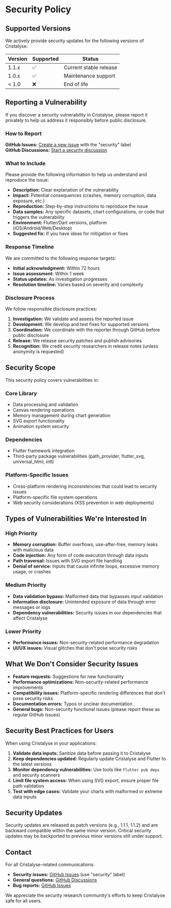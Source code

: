 # Security Policy

## Supported Versions

We actively provide security updates for the following versions of Cristalyse:

| Version | Supported          | Status |
| ------- | ------------------ | ------ |
| 1.1.x   | :white_check_mark: | Current stable release |
| 1.0.x   | :white_check_mark: | Maintenance support |
| < 1.0   | :x:                | End of life |

## Reporting a Vulnerability

If you discover a security vulnerability in Cristalyse, please report it privately to help us address it responsibly before public disclosure.

### How to Report

**GitHub Issues:** [Create a new issue](https://github.com/rudi-q/cristalyse/issues/new) with the "security" label  
**GitHub Discussions:** [Start a security discussion](https://github.com/rudi-q/cristalyse/discussions/new?category=security)

### What to Include

Please provide the following information to help us understand and reproduce the issue:

- **Description:** Clear explanation of the vulnerability
- **Impact:** Potential consequences (crashes, memory corruption, data exposure, etc.)
- **Reproduction:** Step-by-step instructions to reproduce the issue
- **Data samples:** Any specific datasets, chart configurations, or code that triggers the vulnerability
- **Environment:** Flutter/Dart versions, platform (iOS/Android/Web/Desktop)
- **Suggested fix:** If you have ideas for mitigation or fixes

### Response Timeline

We are committed to the following response targets:

- **Initial acknowledgment:** Within 72 hours
- **Issue assessment:** Within 1 week
- **Status updates:** As investigation progresses
- **Resolution timeline:** Varies based on severity and complexity

### Disclosure Process

We follow responsible disclosure practices:

1. **Investigation:** We validate and assess the reported issue
2. **Development:** We develop and test fixes for supported versions
3. **Coordination:** We coordinate with the reporter through GitHub before public disclosure
4. **Release:** We release security patches and publish advisories
5. **Recognition:** We credit security researchers in release notes (unless anonymity is requested)

## Security Scope

This security policy covers vulnerabilities in:

### Core Library
- Data processing and validation
- Canvas rendering operations
- Memory management during chart generation
- SVG export functionality
- Animation system security

### Dependencies
- Flutter framework integration
- Third-party package vulnerabilities (path_provider, flutter_svg, universal_html, intl)

### Platform-Specific Issues
- Cross-platform rendering inconsistencies that could lead to security issues
- Platform-specific file system operations
- Web security considerations (XSS prevention in web deployments)

## Types of Vulnerabilities We're Interested In

### High Priority
- **Memory corruption:** Buffer overflows, use-after-free, memory leaks with malicious data
- **Code injection:** Any form of code execution through data inputs
- **Path traversal:** Issues with SVG export file handling
- **Denial of service:** Inputs that cause infinite loops, excessive memory usage, or crashes

### Medium Priority
- **Data validation bypass:** Malformed data that bypasses input validation
- **Information disclosure:** Unintended exposure of data through error messages or logs
- **Dependency vulnerabilities:** Security issues in our dependencies that affect Cristalyse

### Lower Priority
- **Performance issues:** Non-security-related performance degradation
- **UI/UX issues:** Visual glitches that don't pose security risks

## What We Don't Consider Security Issues

- **Feature requests:** Suggestions for new functionality
- **Performance optimizations:** Non-security-related performance improvements
- **Compatibility issues:** Platform-specific rendering differences that don't pose security risks
- **Documentation errors:** Typos or unclear documentation
- **General bugs:** Non-security functional issues (please report these as regular GitHub issues)

## Security Best Practices for Users

When using Cristalyse in your applications:

1. **Validate data inputs:** Sanitize data before passing it to Cristalyse
2. **Keep dependencies updated:** Regularly update Cristalyse and Flutter to the latest versions
3. **Monitor dependency vulnerabilities:** Use tools like `flutter pub deps` and security scanners
4. **Limit file system access:** When using SVG export, ensure proper file path validation
5. **Test with edge cases:** Validate your charts with malformed or extreme data inputs

## Security Updates

Security updates are released as patch versions (e.g., 1.1.1, 1.1.2) and are backward compatible within the same minor version. Critical security updates may be backported to previous minor versions still under support.

## Contact

For all Cristalyse-related communications:
- **Security issues:** [GitHub Issues](https://github.com/rudi-q/cristalyse/issues) (use "security" label)
- **General questions:** [GitHub Discussions](https://github.com/rudi-q/cristalyse/discussions)
- **Bug reports:** [GitHub Issues](https://github.com/rudi-q/cristalyse/issues)

We appreciate the security research community's efforts to keep Cristalyse safe for all users.
